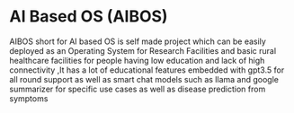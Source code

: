 # AI Based OS (AIBOS)
 AIBOS short for AI based OS is self made project which can be easily deployed as an Operating System for Research Facilities and basic rural healthcare facilities for people having low education and lack of high connectivity ,It has a lot of educational features embedded with gpt3.5 for all round support as well as  smart chat models such as llama and google summarizer for specific use cases as well as disease prediction from symptoms 
